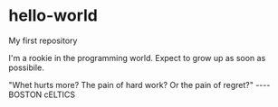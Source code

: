 # hello-world
My first repository

I'm a rookie in the programming world.
Expect to grow up as soon as possibile.

"Whet hurts more?
The pain of hard work? 
Or the pain of regret?"
     ----BOSTON cELTICS
